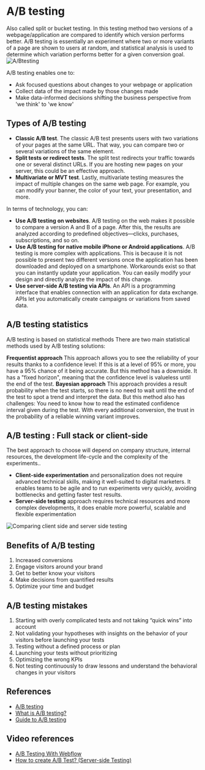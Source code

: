 # A/B testing

Also called split or bucket testing.
In this testing method two versions of a webpage/application are compared to identify which version performs better.
A/B testing is essentially an experiment where two or more variants of a page are shown to users at random, and statistical analysis is used to determine which variation performs better for a given conversion goal.
![A/Btesting](https://www.optimizely.com/contentassets/08726e145f1b4743a0ba2f30c0447b76/ab-testing.png)

A/B testing enables one to:

- Ask focused questions about changes to your webpage or application
- Collect data of the impact made by those changes made
- Make data-informed decisions shifting the business perspective from 'we think' to 'we know'

## Types of A/B testing

- **Classic A/B test**. The classic A/B test presents users with two variations of your pages at the same URL. That way, you can compare two or several variations of the same element.
- **Split tests or redirect tests**. The split test redirects your traffic towards one or several distinct URLs. If you are hosting new pages on your server, this could be an effective approach.
- **Multivariate or MVT test**. Lastly, multivariate testing measures the impact of multiple changes on the same web page. For example, you can modify your banner, the color of your text, your presentation, and more.

In terms of technology, you can:

- **Use A/B testing on websites**. A/B testing on the web makes it possible to compare a version A and B of a page. After this, the results are analyzed according to predefined objectives—clicks, purchases, subscriptions, and so on.
- **Use A/B testing for native mobile iPhone or Android applications**.   A/B testing is more complex with applications. This is because it is not possible to present two different versions once the application has been downloaded and deployed on a smartphone. Workarounds exist so that you can instantly update your application. You can easily modify your design and directly analyze the impact of this change.
- **Use server-side A/B testing via APIs**. An API is a programming interface that enables connection with an application for data exchange. APIs let you automatically create campaigns or variations from saved data.

## A/B testing statistics

A/B testing is based on statistical methods
There are two main statistical methods used by A/B testing solutions:

**Frequentist approach** This approach allows you to see the reliability of your results thanks to a confidence level: If this is at a level of 95% or more, you have a 95% chance of it being accurate. But this method has a downside. It has a "fixed horizon", meaning that the confidence level is valueless until the end of the test.
**Bayesian approach** This approach provides a result probability when the test starts, so there is no need to wait until the end of the test to spot a trend and interpret the data. But this method also has challenges: You need to know how to read the estimated confidence interval given during the test. With every additional conversion, the trust in the probability of a reliable winning variant improves.

## A/B testing : Full stack or client-side

The best approach to choose will depend on company structure, internal resources, the development life-cycle and the complexity of the experiments..

- **Client-side experimentation** and personalization does not require advanced technical skills, making it well-suited to digital marketers. It enables teams to be agile and to run experiments very quickly, avoiding bottlenecks and getting faster test results.
- **Server-side testing** approach requires technical resources and more complex developments, it does enable more powerful, scalable and flexible experimentation

![Comparing client side and server side testing](https://www.kameleoon.com/sites/default/files/inline-images/client-side-server-side-comparison.png)

## Benefits of A/B testing

1. Increased conversions
2. Engage visitors around your brand
3. Get to better know your visitors
4. Make decisions from quantified results
5. Optimize your time and budget

## A/B testing mistakes

1. Starting with overly complicated tests and not taking “quick wins” into account
2. Not validating your hypotheses with insights on the behavior of your visitors before launching your tests
3. Testing without a defined process or plan
4. Launching your tests without prioritizing
5. Optimizing the wrong KPIs
6. Not testing continuously to draw lessons and understand the behavioral changes in your visitors

## References

- [A/B testing](https://www.optimizely.com/optimization-glossary/ab-testing/)
- [What is A/B testing?](https://www.kameleoon.com/en/ab-testing)
- [Guide to A/B testing](https://www.abtasty.com/ab-testing/)

## Video references
- [A/B Testing With Webflow](https://www.youtube.com/watch?v=22AhnC2HtRg)
- [How to create A/B Test? (Server-side Testing)](https://www.youtube.com/watch?v=Zu31h3vsQa8)
